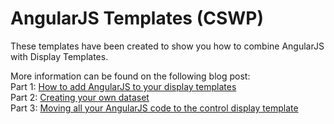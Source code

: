 AngularJS Templates (CSWP)
================

These templates have been created to show you how to combine AngularJS with Display Templates.

More information can be found on the following blog post:  
Part 1: [How to add AngularJS to your display templates](http://www.eliostruyf.com/how-to-add-angularjs-to-your-display-templates/ "How to add AngularJS to your display templates")  
Part 2: [Creating your own dataset](http://www.eliostruyf.com/creating-your-own-dataset-for-angularjs-display-templates/ "Creating your own dataset")  
Part 3: [Moving all your AngularJS code to the control display template](http://www.eliostruyf.com/moving-angularjs-code-control-display-template/ "Moving all your AngularJS code to the control display template")
